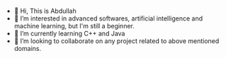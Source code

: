 - 👋 Hi, This is Abdullah 
- 👀 I’m interested in advanced softwares, artificial intelligence and machine learning, but I'm still a beginner.
- 🌱 I’m currently learning C++ and Java
- 💞️ I’m looking to collaborate on any project related to above mentioned domains.

<!---
Abds-20-01/Abds-20-01 is a ✨ special ✨ repository because its `README.md` (this file) appears on your GitHub profile.
You can click the Preview link to take a look at your changes.
--->
